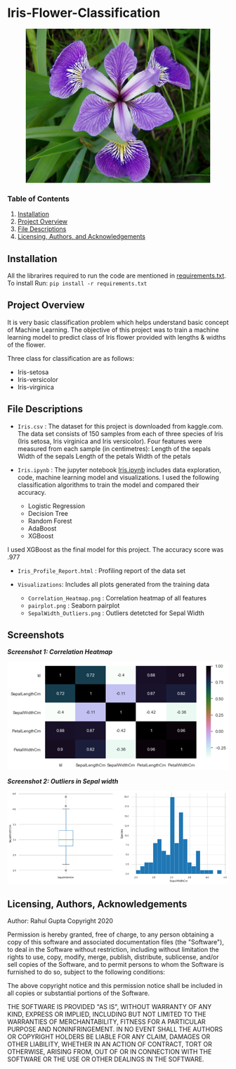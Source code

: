 # Iris-Flower-Classification

<p align = 'center'><img src = 'logo.jpg', height=350, width =420></p>

### Table of Contents
1. [Installation](#installation)
2. [Project Overview](#project)
3. [File Descriptions](#files)
4. [Licensing, Authors, and Acknowledgements](#licensing)

## Installation <a name="installation"></a>

All the librarires required to run the code are mentioned in [requirements.txt](https://github.com/rahul385/Iris-Flower-Classification/blob/master/requirements.txt). To install Run: `pip install -r requirements.txt`

## Project Overview<a name="project"></a>

It is very basic classification problem which helps understand basic concept of Machine Learning. The objective of this project was to train a machine learning model to predict class of Iris flower provided with lengths & widths of the flower.

Three class for classification are as follows:
* Iris-setosa
* Iris-versicolor
* Iris-virginica

## File Descriptions <a name="files"></a>

* `Iris.csv` : The dataset for this project is downloaded from kaggle.com. The data set consists of 150 samples from each of three species of Iris (Iris setosa, Iris virginica and Iris versicolor). Four features were measured from each sample (in centimetres): Length of the sepals Width of the sepals Length of the petals Width of the petals

* `Iris.ipynb` : The jupyter notebook [Iris.ipynb](https://github.com/rahul385/Iris-Flower-Classification/blob/master/Iris.ipynb) includes data exploration, code, machine learning model and visualizations. I used the following classification algorithms to train the model and compared their accuracy.
  * Logistic Regression
  * Decision Tree
  * Random Forest
  * AdaBoost
  * XGBoost

I used XGBoost as the final model for this project. The accuracy score was .977
  
* `Iris_Profile_Report.html` : Profiling report of the data set

* `Visualizations`: Includes all plots generated from the training data
   * `Correlation_Heatmap.png` : Correlation heatmap of all features
   * `pairplot.png` : Seaborn pairplot
   * `SepalWidth_Outliers.png` : Outliers detetcted for Sepal Width
   
## Screenshots

  ***Screenshot 1: Correlation Heatmap***
  
![Screenshot 1](https://github.com/rahul385/Iris-Flower-Classification/blob/master/Visualizations/Correlation_Heatmap.png)

  ***Screenshot 2: Outliers in Sepal width***
  
![Screenshot 2](https://github.com/rahul385/Iris-Flower-Classification/blob/master/Visualizations/SepalWidth_Outliers.png)

## Licensing, Authors, Acknowledgements<a name="licensing"></a>

Author: Rahul Gupta Copyright 2020

Permission is hereby granted, free of charge, to any person obtaining a copy of this software and associated documentation files (the "Software"), to deal in the Software without restriction, including without limitation the rights to use, copy, modify, merge, publish, distribute, sublicense, and/or sell copies of the Software, and to permit persons to whom the Software is furnished to do so, subject to the following conditions:

The above copyright notice and this permission notice shall be included in all copies or substantial portions of the Software.

THE SOFTWARE IS PROVIDED "AS IS", WITHOUT WARRANTY OF ANY KIND, EXPRESS OR IMPLIED, INCLUDING BUT NOT LIMITED TO THE WARRANTIES OF MERCHANTABILITY, FITNESS FOR A PARTICULAR PURPOSE AND NONINFRINGEMENT. IN NO EVENT SHALL THE AUTHORS OR COPYRIGHT HOLDERS BE LIABLE FOR ANY CLAIM, DAMAGES OR OTHER LIABILITY, WHETHER IN AN ACTION OF CONTRACT, TORT OR OTHERWISE, ARISING FROM, OUT OF OR IN CONNECTION WITH THE SOFTWARE OR THE USE OR OTHER DEALINGS IN THE SOFTWARE.
